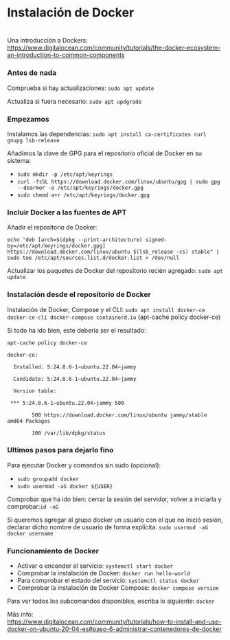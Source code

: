 <h1 dir="auto">Instalación de Docker<h1></h1>

<p dir="auto">Una introducción a Dockers:<br>
<a href="https://www.digitalocean.com/community/tutorials/the-docker-ecosystem-an-introduction-to-common-components">https://www.digitalocean.com/community/tutorials/the-docker-ecosystem-an-introduction-to-common-components</a></p>

<h3 dir="auto">Antes de nada</h3>
<p>Comprueba si hay actualizaciones: <code>sudo apt update</code></p>
<p>Actualiza si fuera necesario: <code>sudo apt updgrade</code></p>

<h3 dir="auto">Empezamos</h3>
<p>Instalamos las dependencias: <code>sudo apt install ca-certificates curl gnupg lsb-release</code></p>
<p>Añadimos la clave de GPG para el repositorio oficial de Docker en su sistema: </p>
<ul dir="auto">
<li><code>sudo mkdir -p /etc/apt/keyrings</code></li>
<li><code>curl -fsSL https://download.docker.com/linux/ubuntu/gpg | sudo gpg --dearmor -o /etc/apt/keyrings/docker.gpg</code></li>
<li><code>sudo chmod a+r /etc/apt/keyrings/docker.gpg</code></li></ul>

<h3 dir="auto">Incluir Docker a las fuentes de APT</h3>
<p>Añadir el repositorio de Docker: </p>
<p><code>echo "deb [arch=$(dpkg --print-architecture) signed-by=/etc/apt/keyrings/docker.gpg] https://download.docker.com/linux/ubuntu $(lsb_release -cs) stable" | sudo tee /etc/apt/sources.list.d/docker.list > /dev/null</code></p>
<p>Actualizar los paquetes de Docker del repositorio recién agregado: <code>sudo apt update</code></p>

<h3 dir="auto">Instalación desde el repositorio de Docker </h3>
<p>Instalación de Docker, Compose y el CLI: <code>sudo apt install docker-ce docker-ce-cli docker-compose containerd.io</code> 
(apt-cache policy docker-ce) </p>
<p>Si todo ha ido bien, este debería ser el resultado:</p>
<p><code>apt-cache policy docker-ce<br>
docker-ce:<br>
  Installed: 5:24.0.6-1~ubuntu.22.04~jammy<br>
  Candidate: 5:24.0.6-1~ubuntu.22.04~jammy<br>
  Version table:<br>
 *** 5:24.0.6-1~ubuntu.22.04~jammy 500<br>
        500 https://download.docker.com/linux/ubuntu jammy/stable amd64 Packages<br>
        100 /var/lib/dpkg/status</code></p>

<h3 dir="auto">Ultimos pasos para dejarlo fino</h3>
<p>Para ejecutar Docker y comandos sin sudo (opcional):</p>
<ul dir="auto">
<li><code>sudo groupadd docker</code></li>
<li><code>sudo usermod -aG docker ${USER}</code></li></ul>

<p>Comprobar que ha ido bien: cerrar la sesión del servidor, volver a iniciarla y comprobar:<code>id -nG</code></p>
<p>Si queremos agregar al grupo docker un usuario con el que no inició sesión, declarar dicho nombre de usuario de forma explícita: <code>sudo usermod -aG docker username</code></p>

<h3 dir="auto">Funcionamiento de Docker</h3>
<ul dir="auto">
<li>Activar o encender el servicio: <code>systemctl start docker</code></li>
<li>Comprobar la instalación de Docker: <code>docker run hello-world</code></li>
<li>Para comprobar el estado del servicio: <code>systemctl status docker</code></li>
<li>Comprobar la instalación de Docker Compose: <code>docker compose version</code></li></ul>
<p>Para ver todos los subcomandos disponibles, escriba lo siguiente: <code>docker</code></p>

<p>Más info:<BR>
<a href=https://www.digitalocean.com/community/tutorials/how-to-install-and-use-docker-on-ubuntu-20-04-es#paso-6-administrar-contenedores-de-docker>https://www.digitalocean.com/community/tutorials/how-to-install-and-use-docker-on-ubuntu-20-04-es#paso-6-administrar-contenedores-de-docker</a></p>
